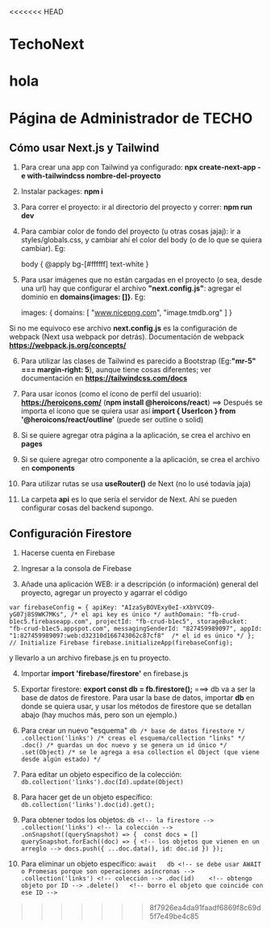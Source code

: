 <<<<<<< HEAD
# TechoNext
hola
=======
# Página de Administrador de TECHO

## Cómo usar Next.js y Tailwind

1. Para crear una app con Tailwind ya configurado: **npx create-next-app -e with-tailwindcss nombre-del-proyecto**

2. Instalar packages: **npm i**

3. Para correr el proyecto: ir al directorio del proyecto y correr: **npm run dev**

4. Para cambiar color de fondo del proyecto (u otras cosas jajaj): ir a styles/globals.css, y cambiar ahí el color del body (o de lo que se quiera cambiar). Eg: 

    body {
        @apply bg-[#ffffff] text-white
    }

5. Para usar imágenes que no están cargadas en el proyecto (o sea, desde una url) hay que configurar el archivo **"next.config.js"**: agregar el dominio en **domains{images: []}**. Eg:

    images: {
        domains: [
            "www.nicepng.com", "image.tmdb.org"
        ]
    }

Si no me equivoco ese archivo **next.config.js** es la configuración de webpack (Next usa webpack por detrás). Documentación de webpack **https://webpack.js.org/concepts/**

6. Para utilizar las clases de Tailwind es parecido a Bootstrap (Eg:**"mr-5" === margin-right: 5**), aunque tiene cosas diferentes; ver documentación en **https://tailwindcss.com/docs**

7. Para usar íconos (como el ícono de perfil del usuario): **https://heroicons.com/** (**npm install @heroicons/react**) ==> Después se importa el ícono que se quiera usar así **import { UserIcon } from '@heroicons/react/outline'** (puede ser outline o solid)

8. Si se quiere agregar otra página a la aplicación, se crea el archivo en **pages**

9. Si se quiere agregar otro componente a la aplicación, se crea el archivo en **components**

10. Para utilizar rutas se usa **useRouter()** de Next (no lo usé todavía jaja)

11. La carpeta **api** es lo que sería el servidor de Next. Ahí se pueden configurar cosas del backend supongo.

## Configuración Firestore

1. Hacerse cuenta en Firebase

2. Ingresar a la consola de Firebase 

3. Añade una aplicación WEB: ir a descripción (o información) general del proyecto, agregar un proyecto y agarrar el código

`var firebaseConfig = {
    apiKey: "AIzaSyBOVExy0eI-xXbYVCO9-yG07j8S9WK7MKs", /* el api key es único */
    authDomain: "fb-crud-b1ec5.firebaseapp.com",
    projectId: "fb-crud-b1ec5",
    storageBucket: "fb-crud-b1ec5.appspot.com",
    messagingSenderId: "827459989097",
    appId: "1:827459989097:web:d32310d166743062c87cf8"  /* el id es único */
  };
  // Initialize Firebase
  firebase.initializeApp(firebaseConfig);`

y llevarlo a un archivo firebase.js en tu proyecto.

4. Importar  **import 'firebase/firestore'** en firebase.js

5. Exportar firestore: **export const db = fb.firestore();** ===> db va a ser la base de datos de firestore. Para usar la base de datos, importar **db** en donde se quiera usar, y usar los métodos de firestore que se detallan abajo (hay muchos más, pero son un ejemplo.)

6. Para crear un nuevo "esquema"
                    `db /* base de datos firestore */
                    .collection('links') /* creas el esquema/collection "links" */
                    .doc() /* guardas un doc nuevo y se genera un id único */
                    .set(Object) /* se le agrega a esa collection el Object (que viene desde algún estado) */`

7. Para editar un objeto específico de la colección: 
    `db.collection('links').doc(Id).update(Object)`

8. Para hacer get de un objeto específico: 
    `db.collection('links').doc(id).get();`

9. Para obtener todos los objetos:
            `db <!-- la firestore -->
            .collection('links') <!-- la colección -->
            .onSnapshot((querySnapshot) => { 
                const docs = []
                querySnapshot.forEach((doc) => { <!-- los objetos que vienen en un arreglo -->
                    docs.push({ ...doc.data(), id: doc.id })
                });
             `   

10. Para eliminar un objeto específico:
        `await   db <!-- se debe usar AWAIT o Promesas porque son operaciones asíncronas -->
                .collection('links') <!-- colección -->
                .doc(id)    <!-- obtengo objeto por ID -->
                .delete()   <!-- borro el objeto que coincide con ese ID -->
         `       
>>>>>>> 8f7926ea4da91faadf6869f8c69d5f7e49be4c85
